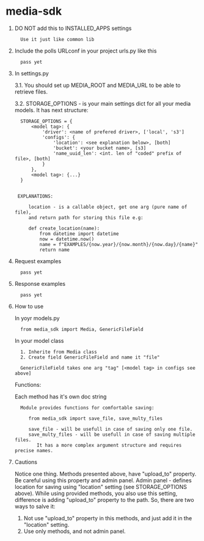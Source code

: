 media-sdk
====================

1. DO NOT add this to INSTALLED_APPS settings

         Use it just like common lib

2. Include the polls URLconf in your project urls.py like this

         pass yet

3. In settings.py

    3.1. You should set up MEDIA_ROOT and MEDIA_URL to be able to retrieve files.

    3.2. STORAGE_OPTIONS - is your main settings dict for all your media models.
        It has next structure:
   
         STORAGE_OPTIONS = {
             <model tag>: {
                 'driver': <name of prefered driver>, ['local', 's3']
                 'configs': {
                     'location': <see explanation below>, [both]
                     'bucket': <your bucket name>, [s3]
                     'name_uuid_len': <int. len of "coded" prefix of file>, [both]
                 }
             },
             <model tag>: {...}
         }
   

        EXPLANATIONS:

            location - is a callable object, get one arg (pure name of file),
            and return path for storing this file e.g:
            
            def create_location(name):
                from datetime import datetime
                now = datetime.now()
                name = f"EXAMPLES/{now.year}/{now.month}/{now.day}/{name}"
                return name
        
        
    

4. Request examples

         pass yet


5. Response examples

         pass yet


6. How to use

      In yoyr models.py
         
         from media_sdk import Media, GenericFileField

      In your model class
   
         1. Inherite from Media class
         2. Create field GenericFileField and name it "file"

         GenericFileField takes one arg "tag" [<model tag> in configs see above]

      Functions:
      
      Each method has it's own doc string
   
         Module provides functions for comfortable saving:
         
            from media_sdk import save_file, save_multy_files

            save_file - will be usefull in case of saving only one file.
            save_multy_files - will be usefull in case of saving multiple files.
               It has a more complex argument structure and requires precise names.

7. Cautions

   Notice one thing. Methods presented above, have "upload_to" property. 
   Be careful using this property and admin panel.
   Admin panel - defines location for saving using "location" setting (see STORAGE_OPTIONS above).
   While using provided methods, you also use this setting, difference is adding "upload_to"
   property to the path.
   So, there are two ways to salve it:
      1) Not use "upload_to" property in this methods, and just add it in the "location" setting.
      2) Use only methods, and not admin panel.
         